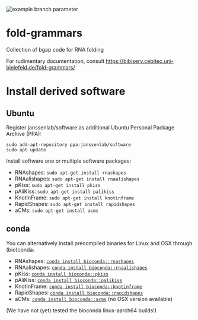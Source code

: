 ![example branch parameter](https://github.com/jlab/fold-grammars/actions/workflows/c-cpp.yml/badge.svg)

# fold-grammars
Collection of bgap code for RNA folding

For rudimentary documentation, consult https://bibiserv.cebitec.uni-bielefeld.de/fold-grammars/

# Install derived software
## Ubuntu
Register janssenlab/software as additional Ubuntu Personal Package Archive (PPA):
```
sudo add-apt-repository ppa:janssenlab/software
sudo apt update
```
Install software one or multiple software packages:
  - RNAshapes: `sudo apt-get install rnashapes`
  - RNAalishapes: `sudo apt-get install rnaalishapes`
  - pKiss: `sudo apt-get install pkiss`
  - pAliKiss: `sudo apt-get install palikiss`
  - KnotInFrame: `sudo apt-get install knotinframe`
  - RapidShapes: `sudo apt-get install rapidshapes`
  - aCMs: `sudo apt-get install acms`

## conda
You can alternatively install precompiled binaries for Linux and OSX through (bio)conda:
  - RNAshapes: [`conda install bioconda::rnashapes`](https://anaconda.org/bioconda/rnashapes)
  - RNAalishapes: [`conda install bioconda::rnaalishapes`](https://anaconda.org/bioconda/rnaalishapes)
  - pKiss: [`conda install bioconda::pkiss`](https://anaconda.org/bioconda/pkiss)
  - pAliKiss: [`conda install bioconda::palikiss`](https://anaconda.org/bioconda/palikiss)
  - KnotInFrame: [`conda install bioconda::knotinframe`](https://anaconda.org/bioconda/knotinframe)
  - RapidShapes: [`conda install bioconda::rapidshapes`](https://anaconda.org/bioconda/rapidshapes)
  - aCMs: [`conda install bioconda::acms`](https://anaconda.org/bioconda/acms) (no OSX version available)

(We have not (yet) tested the bioconda linux-aarch64 builds!)
